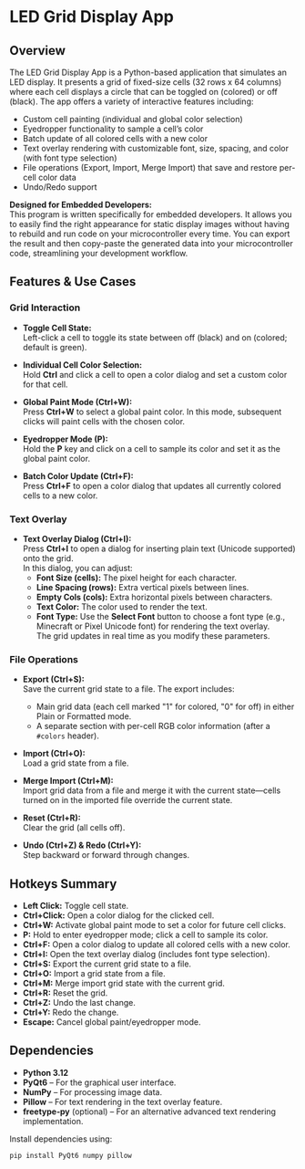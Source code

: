 # LED Grid Display App

## Overview

The LED Grid Display App is a Python-based application that simulates an LED display. It presents a grid of fixed-size cells (32 rows x 64 columns) where each cell displays a circle that can be toggled on (colored) or off (black). The app offers a variety of interactive features including:

- Custom cell painting (individual and global color selection)
- Eyedropper functionality to sample a cell’s color
- Batch update of all colored cells with a new color
- Text overlay rendering with customizable font, size, spacing, and color (with font type selection)
- File operations (Export, Import, Merge Import) that save and restore per-cell color data
- Undo/Redo support

**Designed for Embedded Developers:**  
This program is written specifically for embedded developers. It allows you to easily find the right appearance for static display images without having to rebuild and run code on your microcontroller every time. You can export the result and then copy-paste the generated data into your microcontroller code, streamlining your development workflow.

## Features & Use Cases

### Grid Interaction

- **Toggle Cell State:**  
  Left-click a cell to toggle its state between off (black) and on (colored; default is green).

- **Individual Cell Color Selection:**  
  Hold **Ctrl** and click a cell to open a color dialog and set a custom color for that cell.

- **Global Paint Mode (Ctrl+W):**  
  Press **Ctrl+W** to select a global paint color. In this mode, subsequent clicks will paint cells with the chosen color.

- **Eyedropper Mode (P):**  
  Hold the **P** key and click on a cell to sample its color and set it as the global paint color.

- **Batch Color Update (Ctrl+F):**  
  Press **Ctrl+F** to open a color dialog that updates all currently colored cells to a new color.

### Text Overlay

- **Text Overlay Dialog (Ctrl+I):**  
  Press **Ctrl+I** to open a dialog for inserting plain text (Unicode supported) onto the grid.  
  In this dialog, you can adjust:
  - **Font Size (cells):** The pixel height for each character.
  - **Line Spacing (rows):** Extra vertical pixels between lines.
  - **Empty Cols (cols):** Extra horizontal pixels between characters.
  - **Text Color:** The color used to render the text.
  - **Font Type:** Use the **Select Font** button to choose a font type (e.g., Minecraft or Pixel Unicode font) for rendering the text overlay.  
  The grid updates in real time as you modify these parameters.

### File Operations

- **Export (Ctrl+S):**  
  Save the current grid state to a file. The export includes:
  - Main grid data (each cell marked "1" for colored, "0" for off) in either Plain or Formatted mode.
  - A separate section with per-cell RGB color information (after a `#colors` header).

- **Import (Ctrl+O):**  
  Load a grid state from a file.

- **Merge Import (Ctrl+M):**  
  Import grid data from a file and merge it with the current state—cells turned on in the imported file override the current state.

- **Reset (Ctrl+R):**  
  Clear the grid (all cells off).

- **Undo (Ctrl+Z) & Redo (Ctrl+Y):**  
  Step backward or forward through changes.

## Hotkeys Summary

- **Left Click:** Toggle cell state.
- **Ctrl+Click:** Open a color dialog for the clicked cell.
- **Ctrl+W:** Activate global paint mode to set a color for future cell clicks.
- **P:** Hold to enter eyedropper mode; click a cell to sample its color.
- **Ctrl+F:** Open a color dialog to update all colored cells with a new color.
- **Ctrl+I:** Open the text overlay dialog (includes font type selection).
- **Ctrl+S:** Export the current grid state to a file.
- **Ctrl+O:** Import a grid state from a file.
- **Ctrl+M:** Merge import grid state with the current grid.
- **Ctrl+R:** Reset the grid.
- **Ctrl+Z:** Undo the last change.
- **Ctrl+Y:** Redo the change.
- **Escape:** Cancel global paint/eyedropper mode.

## Dependencies

- **Python 3.12**
- **PyQt6** – For the graphical user interface.
- **NumPy** – For processing image data.
- **Pillow** – For text rendering in the text overlay feature.
- **freetype‑py** (optional) – For an alternative advanced text rendering implementation.

Install dependencies using:

```bash
pip install PyQt6 numpy pillow
